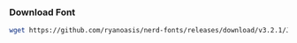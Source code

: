 ### Download Font

```zsh
wget https://github.com/ryanoasis/nerd-fonts/releases/download/v3.2.1/JetBrainsMono.zip
```

